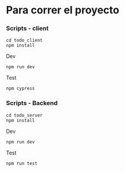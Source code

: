 # Para correr el proyecto

### Scripts - client

```
cd todo_client
npm install
```

Dev

```
npm run dev
```

Test

```
npm cypress
```

### Scripts - Backend

```
cd todo_server
npm install
```

Dev

```
npm run dev
```

Test

```
npm run test
```
